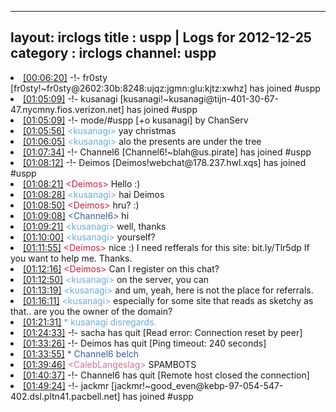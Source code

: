 
---
layout: irclogs
title : uspp | Logs for 2012-12-25
category : irclogs
channel: uspp
---
<li class="logitem"><a href="#00:06:20" name="00:06:20" class="time">[00:06:20]</a> -!- <span class="join">fr0sty</span> [fr0sty!~fr0sty@2602:30b:8248:ujqz:jgmn:glu:kjtz:xwhz] has joined #uspp </li>
<li class="logitem"><a href="#01:05:09" name="01:05:09" class="time">[01:05:09]</a> -!- <span class="join">kusanagi</span> [kusanagi!~kusanagi@tijn-401-30-67-47.nycmny.fios.verizon.net] has joined #uspp </li>
<li class="logitem"><a href="#01:05:09" name="01:05:09" class="time">[01:05:09]</a> -!- mode/<span class="mode">#uspp</span> [+o kusanagi] by ChanServ </li>
<li class="logitem"><a href="#01:05:56" name="01:05:56" class="time">[01:05:56]</a> <span class="person" style="color:#6aace3">&lt;kusanagi&gt;</span> yay christmas </li>
<li class="logitem"><a href="#01:06:05" name="01:06:05" class="time">[01:06:05]</a> <span class="person" style="color:#6aace3">&lt;kusanagi&gt;</span> alo the presents are under the tree </li>
<li class="logitem"><a href="#01:07:34" name="01:07:34" class="time">[01:07:34]</a> -!- <span class="join">Channel6</span> [Channel6!~blah@us.pirate] has joined #uspp </li>
<li class="logitem"><a href="#01:08:12" name="01:08:12" class="time">[01:08:12]</a> -!- <span class="join">Deimos</span> [Deimos!webchat@178.237.hwl.xqs] has joined #uspp </li>
<li class="logitem"><a href="#01:08:21" name="01:08:21" class="time">[01:08:21]</a> <span class="person" style="color:#c72240">&lt;Deimos&gt;</span> Hello :) </li>
<li class="logitem"><a href="#01:08:28" name="01:08:28" class="time">[01:08:28]</a> <span class="person" style="color:#6aace3">&lt;kusanagi&gt;</span> hai Deimos  </li>
<li class="logitem"><a href="#01:08:50" name="01:08:50" class="time">[01:08:50]</a> <span class="person" style="color:#c72240">&lt;Deimos&gt;</span> hru? :) </li>
<li class="logitem"><a href="#01:09:08" name="01:09:08" class="time">[01:09:08]</a> <span class="person" style="color:#3d5ba0">&lt;Channel6&gt;</span> hi </li>
<li class="logitem"><a href="#01:09:21" name="01:09:21" class="time">[01:09:21]</a> <span class="person" style="color:#6aace3">&lt;kusanagi&gt;</span> well, thanks </li>
<li class="logitem"><a href="#01:10:00" name="01:10:00" class="time">[01:10:00]</a> <span class="person" style="color:#6aace3">&lt;kusanagi&gt;</span> yourself? </li>
<li class="logitem"><a href="#01:11:55" name="01:11:55" class="time">[01:11:55]</a> <span class="person" style="color:#c72240">&lt;Deimos&gt;</span> nice :) I need refferals for this site: bit.ly/Tlr5dp If you want to help me. Thanks. </li>
<li class="logitem"><a href="#01:12:16" name="01:12:16" class="time">[01:12:16]</a> <span class="person" style="color:#c72240">&lt;Deimos&gt;</span> Can I register on this chat? </li>
<li class="logitem"><a href="#01:12:50" name="01:12:50" class="time">[01:12:50]</a> <span class="person" style="color:#6aace3">&lt;kusanagi&gt;</span> on the server, you can </li>
<li class="logitem"><a href="#01:13:19" name="01:13:19" class="time">[01:13:19]</a> <span class="person" style="color:#6aace3">&lt;kusanagi&gt;</span> and um, yeah, here is not the place for referrals. </li>
<li class="logitem"><a href="#01:16:11" name="01:16:11" class="time">[01:16:11]</a> <span class="person" style="color:#6aace3">&lt;kusanagi&gt;</span> especially for some site that reads as sketchy as that.. are you the owner of the domain? </li>
<li class="logitem"><a href="#01:21:31" name="01:21:31" class="time">[01:21:31]</a> <span class="person" style="color:#6aace3">* kusanagi disregards.</span> </li>
<li class="logitem"><a href="#01:24:33" name="01:24:33" class="time">[01:24:33]</a> -!- <span class="quit">sacha</span> has quit [Read error: Connection reset by peer] </li>
<li class="logitem"><a href="#01:33:26" name="01:33:26" class="time">[01:33:26]</a> -!- <span class="quit">Deimos</span> has quit [Ping timeout: 240 seconds] </li>
<li class="logitem"><a href="#01:33:55" name="01:33:55" class="time">[01:33:55]</a> <span class="person" style="color:#3d5ba0">* Channel6 belch</span> </li>
<li class="logitem"><a href="#01:39:46" name="01:39:46" class="time">[01:39:46]</a> <span class="person" style="color:#cc749c">&lt;CalebLangeslag&gt;</span> SPAMBOTS </li>
<li class="logitem"><a href="#01:40:37" name="01:40:37" class="time">[01:40:37]</a> -!- <span class="quit">Channel6</span> has quit [Remote host closed the connection] </li>
<li class="logitem"><a href="#01:49:24" name="01:49:24" class="time">[01:49:24]</a> -!- <span class="join">jackmr</span> [jackmr!~good_even@kebp-97-054-547-402.dsl.pltn41.pacbell.net] has joined #uspp </li>


